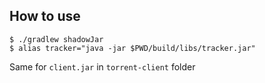 ## How to use

```
$ ./gradlew shadowJar
$ alias tracker="java -jar $PWD/build/libs/tracker.jar"
```

Same for `client.jar` in `torrent-client` folder
